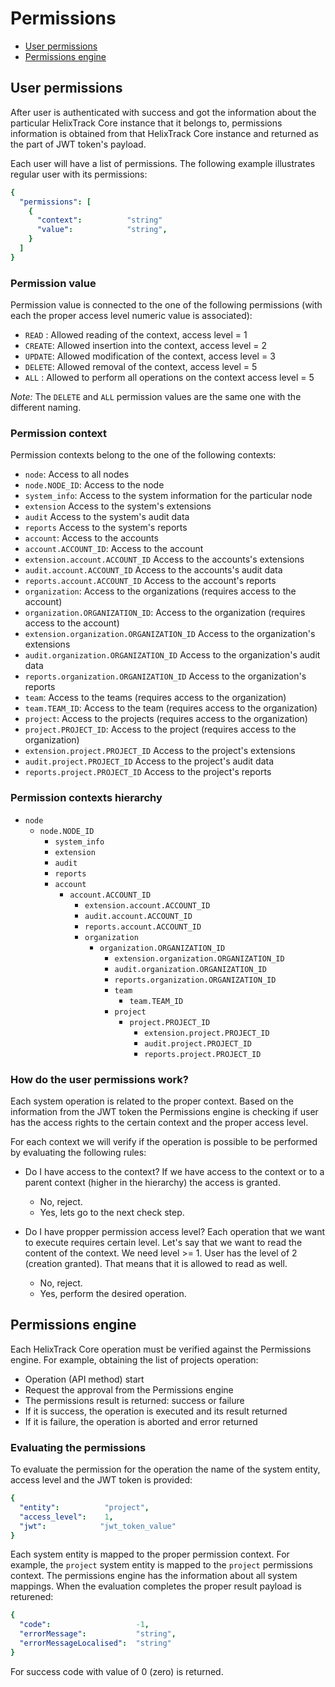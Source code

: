 # Permissions

- [User permissions](#User-permissions)
- [Permissions engine](#Permissions-engine)

## User permissions

After user is authenticated with success and got the information about the particular HelixTrack Core
instance that it belongs to, permissions information is obtained from that HelixTrack Core instance and returned 
as the part of JWT token's payload.

Each user will have a list of permissions. The following example illustrates regular user with its permissions:

```yaml
{
  "permissions": [
    {
      "context":          "string"
      "value":            "string",
    }
  ]
}
```

### Permission value

Permission value is connected to the one of the following permissions (with each the proper access level numeric value is associated):

- `READ`  : Allowed reading of the context,                     access level = 1
- `CREATE`: Allowed insertion into the context,                 access level = 2
- `UPDATE`: Allowed modification of the context,                access level = 3
- `DELETE`: Allowed removal of the context,                     access level = 5
- `ALL`   : Allowed to perform all operations on the context    access level = 5

*Note:* The `DELETE` and `ALL` permission values are the same one with the different naming.

### Permission context

Permission contexts belong to the one of the following contexts:

- `node`:                                     Access to all nodes
- `node.NODE_ID`:                             Access to the node
- `system_info`:                              Access to the system information for the particular node
- `extension`                                 Access to the system's extensions
- `audit`                                     Access to the system's audit data
- `reports`                                   Access to the system's reports
- `account`:                                  Access to the accounts
- `account.ACCOUNT_ID`:                       Access to the account
- `extension.account.ACCOUNT_ID`              Access to the accounts's extensions
- `audit.account.ACCOUNT_ID`                  Access to the accounts's audit data
- `reports.account.ACCOUNT_ID`                Access to the account's reports
- `organization`:                             Access to the organizations (requires access to the account)
- `organization.ORGANIZATION_ID`:             Access to the organization (requires access to the account)
- `extension.organization.ORGANIZATION_ID`    Access to the organization's extensions
- `audit.organization.ORGANIZATION_ID`        Access to the organization's audit data
- `reports.organization.ORGANIZATION_ID`      Access to the organization's reports
- `team`:                                     Access to the teams (requires access to the organization)
- `team.TEAM_ID`:                             Access to the team (requires access to the organization)
- `project`:                                  Access to the projects (requires access to the organization)
- `project.PROJECT_ID`:                       Access to the project (requires access to the organization)
- `extension.project.PROJECT_ID`              Access to the project's extensions
- `audit.project.PROJECT_ID`                  Access to the project's audit data
- `reports.project.PROJECT_ID`                Access to the project's reports

### Permission contexts hierarchy

- `node`
  - `node.NODE_ID`
    - `system_info`
    - `extension`
    - `audit`
    - `reports`
    - `account`
      - `account.ACCOUNT_ID`
        - `extension.account.ACCOUNT_ID`
        - `audit.account.ACCOUNT_ID`
        - `reports.account.ACCOUNT_ID`
        - `organization`
          - `organization.ORGANIZATION_ID`
            - `extension.organization.ORGANIZATION_ID`
            - `audit.organization.ORGANIZATION_ID`
            - `reports.organization.ORGANIZATION_ID`
            - `team`
              - `team.TEAM_ID`
            - `project`
              - `project.PROJECT_ID`
                - `extension.project.PROJECT_ID`
                - `audit.project.PROJECT_ID`
                - `reports.project.PROJECT_ID`

### How do the user permissions work?

Each system operation is related to the proper context. Based on the information from the JWT token the Permissions engine is checking if user has the access rights to the certain context and the proper access level.

For each context we will verify if the operation is possible to be performed by evaluating the following rules:

- Do I have access to the context? If we have access to the context or to a parent context (higher in the hierarchy) the access is granted.
  - No, reject.
  - Yes, lets go to the next check step.

- Do I have propper permission access level? Each operation that we want to execute requires certain level. Let's say that we want to read the content of the context. We need level >= 1. User has the level of 2 (creation granted). That means that it is allowed to read as well.
  - No, reject.
  - Yes, perform the desired operation.

## Permissions engine

Each HelixTrack Core operation must be verified against the Permissions engine. For example, obtaining the list of projects operation:

- Operation (API method) start
- Request the approval from the Permissions engine
- The permissions result is returned: success or failure
- If it is success, the operation is executed and its result returned
- If it is failure, the operation is aborted and error returned

### Evaluating the permissions

To evaluate the permission for the operation the name of the system entity, access level and the JWT token is provided:

```yaml
{
  "entity":          "project",
  "access_level":    1,
  "jwt":            "jwt_token_value"
}
```

Each system entity is mapped to the proper permission context. For example, the `project` system entity is mapped to the `project` permissions context.
The permissions engine has the information about all system mappings. When the evaluation completes the proper result payload is returened:

```yaml
{
  "code":                   -1,
  "errorMessage":           "string",
  "errorMessageLocalised":  "string"
}
```

For success code with value of 0 (zero) is returned.
